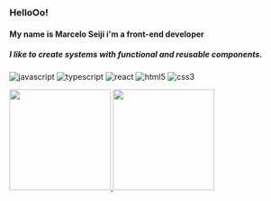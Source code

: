 ### HelloOo!
#### My name is Marcelo Seiji i'm a front-end developer
##### I like to create systems with functional and reusable components.

![javascript](https://img.shields.io/static/v1?logo=javascript&label=&message=JavaScript&color=111&logoColor=ebe013&style=flat)
![typescript](https://img.shields.io/static/v1?logo=typescript&label=&message=TypeScript&color=111&logoColor=1369eb&style=flat)
![react](https://img.shields.io/static/v1?logo=react&label=&message=React&color=111&logoColor=03bafc&style=flat)
![html5](https://img.shields.io/static/v1?logo=html5&label=&message=Html&color=111&logoColor=eb3013&style=flat)
![css3](https://img.shields.io/static/v1?logo=css3&label=&message=Css&color=111&logoColor=eb6d13&style=flat)

<div>
  <a href="https://github.com/marceloseiji">
  <img height="180em" src="https://github-readme-stats.vercel.app/api/?username=marceloseiji&show_icons=true&theme=tokyonight&include_all_commits=true&count_private=true"/>
  <img height="180em" src="https://github-readme-stats.vercel.app/api/top-langs?username=marceloseiji&layout=compact&theme=tokyonight"/>
</div>
